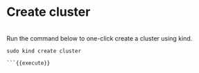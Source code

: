 # Create cluster  
<br>
Run the command below to one-click create a cluster using kind. 
<br>

```
sudo kind create cluster

```{{execute}}